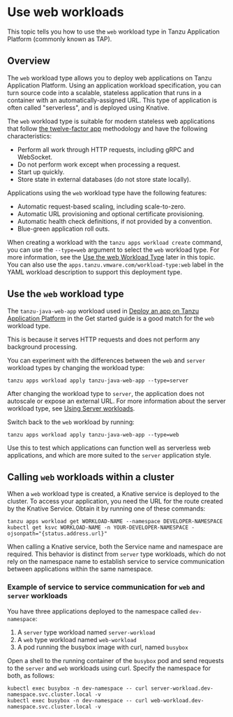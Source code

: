 # Use web workloads

This topic tells you how to use the `web` workload type in Tanzu Application Platform
(commonly known as TAP).

## <a id="overview"></a>Overview

The `web` workload type allows you to deploy web applications on Tanzu Application Platform.
Using an application workload specification, you can turn source code into a scalable, stateless
application that runs in a container with an automatically-assigned URL.
This type of application is often called "serverless", and is deployed using Knative.

The `web` workload type is suitable for modern stateless web applications that follow
[the twelve-factor app](https://12factor.net) methodology and have the following characteristics:

- Perform all work through HTTP requests, including gRPC and WebSocket.
- Do not perform work except when processing a request.
- Start up quickly.
- Store state in external databases (do not store state locally).

Applications using the `web` workload type have the following features:

- Automatic request-based scaling, including scale-to-zero.
- Automatic URL provisioning and optional certificate provisioning.
- Automatic health check definitions, if not provided by a convention.
- Blue-green application roll outs.

When creating a workload with the `tanzu apps workload create` command, you can use the
`--type=web` argument to select the `web` workload type.
For more information, see the [Use the web Workload Type](#using) later in this topic.
You can also use the `apps.tanzu.vmware.com/workload-type:web` label in the
YAML workload description to support this deployment type.

## <a id="using"></a> Use the `web` workload type

The `tanzu-java-web-app` workload used in [Deploy an app on Tanzu Application Platform](../getting-started/deploy-first-app.hbs.md) in the Get started guide is a good match for the `web`
workload type.

This is because it serves HTTP requests and does not perform any background processing.

You can experiment with the differences between the `web` and `server` workload types
by changing the workload type:

```console
tanzu apps workload apply tanzu-java-web-app --type=server
```

After changing the workload type to `server`, the application does not autoscale or expose an
external URL. For more information about the server workload type, see [Using Server workloads](server.hbs.md).

Switch back to the `web` workload by running:

```console
tanzu apps workload apply tanzu-java-web-app --type=web
```

Use this to test which applications can function well as serverless web applications,
and which are more suited to the `server` application style.

## <a id="communication"></a> Calling `web` workloads within a cluster

When a  `web` workload type is created, a Knative service is deployed to the cluster.
To access your application, you need the URL for the route created by the Knative Service.
Obtain it by running one of these commands:

```console
tanzu apps workload get WORKLOAD-NAME --namespace DEVELOPER-NAMESPACE
kubectl get ksvc WORKLOAD-NAME -n YOUR-DEVELOPER-NAMESPACE -ojsonpath="{status.address.url}"
```

When calling a Knative service, both the Service name and namespace are required.
This behavior is distinct from `server` type workloads, which do not rely on the namespace name to
establish service to service communication between applications within the same namespace.

### Example of service to service communication for `web` and `server` workloads

You have three applications deployed to the namespace called `dev-namespace`:

1. A `server` type workload named `server-workload`
2. A `web` type workload named `web-workload`
3. A pod running the busybox image with curl, named `busybox`

Open a shell to the running container of the `busybox` pod and send requests to the `server` and `web`
workloads using curl. Specify the namespace for both, as follows:

```console
kubectl exec busybox -n dev-namespace -- curl server-workload.dev-namespace.svc.cluster.local -v
kubectl exec busybox -n dev-namespace -- curl web-workload.dev-namespace.svc.cluster.local -v
```
